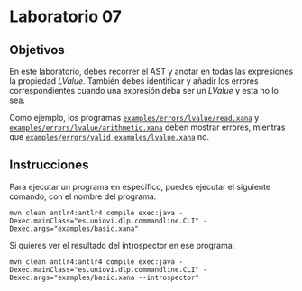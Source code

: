 # Laboratorio 07

## Objetivos

En este laboratorio, debes recorrer el AST y anotar en todas las expresiones la propiedad _LValue_.
También debes identificar y añadir los errores correspondientes cuando una expresión deba ser un _LValue_ y esta no lo sea.

Como ejemplo, los programas [`examples/errors/lvalue/read.xana`](../../examples/errors/lvalue/read.xana) y [`examples/errors/lvalue/arithmetic.xana`](../../examples/errors/lvalue/arithmetic.xana) deben mostrar errores,
mientras que [`examples/errors/valid_examples/lvalue.xana`](../../examples/errors/valid_examples/lvalue.xana) no.

## Instrucciones

Para ejecutar un programa en específico, puedes ejecutar el siguiente comando, con el nombre del programa:

```
mvn clean antlr4:antlr4 compile exec:java -Dexec.mainClass="es.uniovi.dlp.commandline.CLI" -Dexec.args="examples/basic.xana"
```

Si quieres ver el resultado del introspector en ese programa:

```
mvn clean antlr4:antlr4 compile exec:java -Dexec.mainClass="es.uniovi.dlp.commandline.CLI" -Dexec.args="examples/basic.xana --introspector"
```
